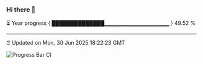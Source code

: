 ### Hi there 👋

⏳ Year progress { ██████████████▁▁▁▁▁▁▁▁▁▁▁▁▁▁▁▁ } 49.52 %

---

⏰ Updated on Mon, 30 Jun 2025 18:22:23 GMT

![Progress Bar CI](https://github.com/liununu/liununu/workflows/Progress%20Bar%20CI/badge.svg)
